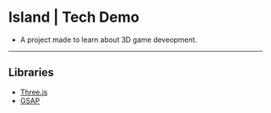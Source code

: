 # Island | Tech Demo
- A project made to learn about 3D game deveopment.
___
## **Libraries**
- [Three.js](https://threejs.org/)
- [GSAP](https://greensock.com/gsap/)

<!--
code block template
```
git status
git add
git commit
```

link template
[GitHub Pages](https://pages.github.com/)
-->

